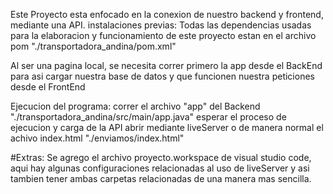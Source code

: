 Este Proyecto esta enfocado en la conexion de nuestro backend y frontend, mediante una API. 
instalaciones previas:
  Todas las dependencias usadas para la elaboracion y funcionamiento de este proyecto estan en el archivo pom "./transportadora_andina/pom.xml"

Al ser una pagina local, se necesita correr primero la app desde el BackEnd para asi cargar nuestra base de datos y que funcionen nuestra peticiones desde el FrontEnd

Ejecucion del programa:
  correr el archivo "app" del Backend "./transportadora_andina/src/main/app.java"
  esperar el proceso de ejecucion y carga de la API
  abrir mediante liveServer o de manera normal el achivo index.html "./enviamos/index.html"

#Extras:
  Se agrego el archivo proyecto.workspace de visual studio code, aqui hay algunas configuraciones relacionadas al uso de liveServer y asi      tambien tener ambas carpetas relacionadas de una manera mas sencilla.
